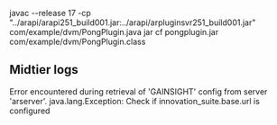 javac --release 17 -cp "../arapi/arapi251_build001.jar:../arapi/arpluginsvr251_build001.jar" com/example/dvm/PongPlugin.java
jar cf pongplugin.jar com/example/dvm/PongPlugin.class


Midtier logs
------------------------------
Error encountered during retrieval of 'GAINSIGHT' config from server 'arserver'. java.lang.Exception: Check if innovation_suite.base.url is configured